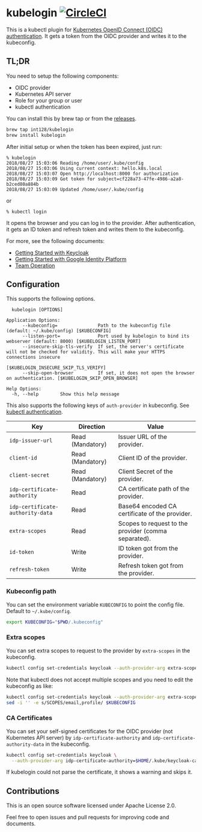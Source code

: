 # kubelogin [![CircleCI](https://circleci.com/gh/int128/kubelogin.svg?style=shield)](https://circleci.com/gh/int128/kubelogin)

This is a kubectl plugin for [Kubernetes OpenID Connect (OIDC) authentication](https://kubernetes.io/docs/reference/access-authn-authz/authentication/#openid-connect-tokens).
It gets a token from the OIDC provider and writes it to the kubeconfig.


## TL;DR

You need to setup the following components:

- OIDC provider
- Kubernetes API server
- Role for your group or user
- kubectl authentication

You can install this by brew tap or from the [releases](https://github.com/int128/kubelogin/releases).

```sh
brew tap int128/kubelogin
brew install kubelogin
```

After initial setup or when the token has been expired, just run:

```
% kubelogin
2018/08/27 15:03:06 Reading /home/user/.kube/config
2018/08/27 15:03:06 Using current context: hello.k8s.local
2018/08/27 15:03:07 Open http://localhost:8000 for authorization
2018/08/27 15:03:09 Got token for subject=cf228a73-47fe-4986-a2a8-b2ced80a884b
2018/08/27 15:03:09 Updated /home/user/.kube/config
```

or

```
% kubectl login
```

It opens the browser and you can log in to the provider.
After authentication, it gets an ID token and refresh token and writes them to the kubeconfig.

For more, see the following documents:

- [Getting Started with Keycloak](docs/keycloak.md)
- [Getting Started with Google Identity Platform](docs/google.md)
- [Team Operation](docs/team_ops.md)


## Configuration

This supports the following options.

```
  kubelogin [OPTIONS]

Application Options:
      --kubeconfig=               Path to the kubeconfig file (default: ~/.kube/config) [$KUBECONFIG]
      --listen-port=              Port used by kubelogin to bind its webserver (default: 8000) [$KUBELOGIN_LISTEN_PORT]
      --insecure-skip-tls-verify  If set, the server's certificate will not be checked for validity. This will make your HTTPS connections insecure
                                  [$KUBELOGIN_INSECURE_SKIP_TLS_VERIFY]
      --skip-open-browser         If set, it does not open the browser on authentication. [$KUBELOGIN_SKIP_OPEN_BROWSER]

Help Options:
  -h, --help        Show this help message
```

This also supports the following keys of `auth-provider` in kubeconfig.
See [kubectl authentication](https://kubernetes.io/docs/reference/access-authn-authz/authentication/#using-kubectl).

Key | Direction | Value
----|-----------|------
`idp-issuer-url`                  | Read (Mandatory) | Issuer URL of the provider.
`client-id`                       | Read (Mandatory) | Client ID of the provider.
`client-secret`                   | Read (Mandatory) | Client Secret of the provider.
`idp-certificate-authority`       | Read | CA certificate path of the provider.
`idp-certificate-authority-data`  | Read | Base64 encoded CA certificate of the provider.
`extra-scopes`                    | Read | Scopes to request to the provider (comma separated).
`id-token`                        | Write | ID token got from the provider.
`refresh-token`                   | Write | Refresh token got from the provider.


### Kubeconfig path

You can set the environment variable `KUBECONFIG` to point the config file.
Default to `~/.kube/config`.

```sh
export KUBECONFIG="$PWD/.kubeconfig"
```


### Extra scopes

You can set extra scopes to request to the provider by `extra-scopes` in the kubeconfig.

```sh
kubectl config set-credentials keycloak --auth-provider-arg extra-scopes=email
```

Note that kubectl does not accept multiple scopes and you need to edit the kubeconfig as like:

```sh
kubectl config set-credentials keycloak --auth-provider-arg extra-scopes=SCOPES
sed -i '' -e s/SCOPES/email,profile/ $KUBECONFIG
```


### CA Certificates

You can set your self-signed certificates for the OIDC provider (not Kubernetes API server) by `idp-certificate-authority` and `idp-certificate-authority-data` in the kubeconfig.

```sh
kubectl config set-credentials keycloak \
  --auth-provider-arg idp-certificate-authority=$HOME/.kube/keycloak-ca.pem
```

If kubelogin could not parse the certificate, it shows a warning and skips it.


## Contributions

This is an open source software licensed under Apache License 2.0.

Feel free to open issues and pull requests for improving code and documents.

